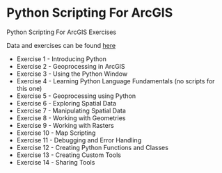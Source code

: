 # Python Scripting For ArcGIS
Python Scripting For ArcGIS Exercises

Data and exercises can be found [here](http://esripress.esri.com/bookResources/index.cfm?event=catalog.book&id=9)

- Exercise 1 - Introducing Python
- Exercise 2 - Geoprocessing in ArcGIS
- Exercise 3 - Using the Python Window
- Exercise 4 - Learning Python Language Fundamentals (no scripts for this one)
- Exercise 5 - Geoprocessing using Python
- Exercise 6 - Exploring Spatial Data
- Exercise 7 - Manipulating Spatial Data
- Exercise 8 - Working with Geometries
- Exercise 9 - Working with Rasters
- Exercise 10 - Map Scripting
- Exercise 11 - Debugging and Error Handling
- Exercise 12 - Creating Python Functions and Classes
- Exercise 13 - Creating Custom Tools
- Exercise 14 - Sharing Tools

